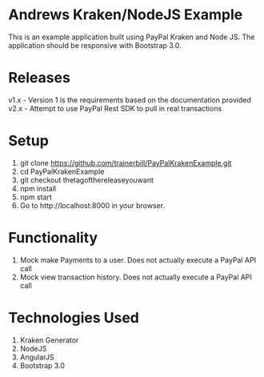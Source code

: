 Andrews Kraken/NodeJS Example
==========================

This is an example application built using PayPal Kraken and Node JS.  The application should be responsive with Bootstrap 3.0.

Releases
==========================
v1.x - Version 1 is the requirements based on the documentation provided<br/>
v2.x - Attempt to use PayPal Rest SDK to pull in real transactions


Setup
==========================
1.  git clone https://github.com/trainerbill/PayPalKrakenExample.git
2.  cd PayPalKrakenExample
3.	git checkout thetagofthereleaseyouwant
4.  npm install
5.  npm start
6.   Go to http://localhost:8000 in your browser.



Functionality
==========================
1.  Mock make Payments to a user.  Does not actually execute a PayPal API call
2.  Mock view transaction history.  Does not actually execute a PayPal API call

Technologies Used
==========================
1.	Kraken Generator
2.	NodeJS
3.	AngularJS
4.	Bootstrap 3.0